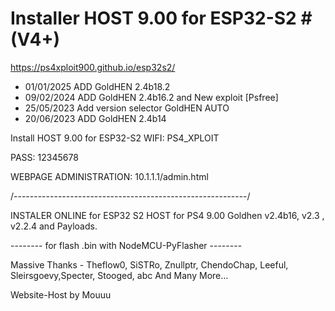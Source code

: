 # Installer HOST 9.00 for ESP32-S2 # (V4+)
https://ps4xploit900.github.io/esp32s2/
- 01/01/2025 ADD GoldHEN 2.4b18.2
- 09/02/2024 ADD GoldHEN 2.4b16.2 and New exploit [Psfree]
- 25/05/2023 Add version selector GoldHEN AUTO
- 20/06/2023 ADD GoldHEN 2.4b14

Install HOST 9.00 for ESP32-S2 WIFI: PS4_XPLOIT

PASS: 12345678

WEBPAGE ADMINISTRATION: 10.1.1.1/admin.html

/----------------------------------------------------------/

INSTALER ONLINE for ESP32 S2 HOST for PS4 9.00 Goldhen v2.4b16, v2.3 , v2.2.4  and Payloads.

--------  for flash .bin with NodeMCU-PyFlasher  --------


Massive Thanks - Theflow0, SiSTRo, Znullptr, ChendoChap, Leeful, Sleirsgoevy,Specter, Stooged, abc And Many More...


Website-Host by Mouuu

